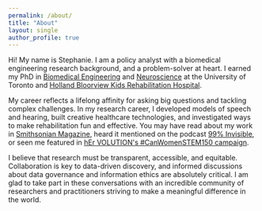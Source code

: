 ```yaml
---
permalink: /about/
title: "About"
layout: single
author_profile: true
---
```

Hi! My name is Stephanie. I am a policy analyst with a biomedical engineering research background, and a problem-solver at heart. I earned my PhD in [Biomedical Engineering](https://ibbme.utoronto.ca/) and [Neuroscience](http://www.neuroscience.utoronto.ca/) at the University of Toronto and [Holland Bloorview Kids Rehabilitation Hospital](https://research.hollandbloorview.ca/).

My career reflects a lifelong affinity for asking big questions and tackling complex challenges. In my research career, I  developed models of speech and hearing, built creative healthcare technologies, and investigated ways to make rehabilitation fun and effective. You may have read about my work in [Smithsonian Magazine](http://www.smithsonianmag.com/innovation/can-biomusic-offer-kids-autism-new-way-communicate-180968649/), heard it mentioned on the podcast [99% Invisible](https://99percentinvisible.org/episode/sound-and-health-hospitals/), or seen me featured in [hEr VOLUTION's #CanWomenSTEM150 campaign](https://www.hervolution.org/150-days-canadian-women-stem-week-13-wrap/).

I believe that research must be transparent, accessible, and equitable. Collaboration is key to data-driven discovery, and informed discussions about data governance and information ethics are absolutely critical. I am glad to take part in these conversations with an incredible community of researchers and practitioners striving to make a meaningful difference in the world.

